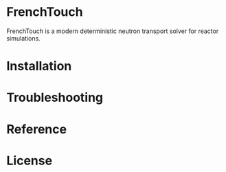 # FrenchTouch
FrenchTouch is a modern deterministic neutron transport solver for reactor simulations.

# Installation

# Troubleshooting

# Reference

# License
